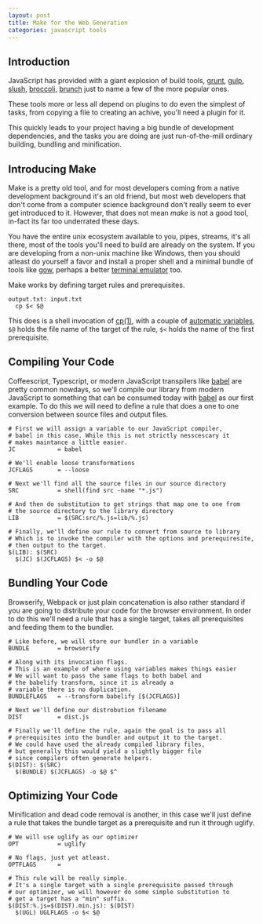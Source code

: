 ```yaml
---
layout: post
title: Make for the Web Generation
categories: javascript tools
---
```


## Introduction
JavaScript has provided with a giant explosion of build tools,
[grunt][grunt], [gulp][gulp], [slush][slush], [broccoli][broccoli], [brunch][brunch] just to name a few of the more popular ones.

These tools more or less all depend on plugins to do even the simplest of tasks,
from copying a file to creating an achive, you'll need a plugin for it.

This quickly leads to your project having a big bundle of development dependencies,
and the tasks you are doing are just run-of-the-mill ordinary building, bundling and minification.

## Introducing Make
Make is a pretty old tool, and for most developers coming from a native development background it's an old friend, but most web developers that don't come from a computer science background don't really seem to ever get introduced to it.
However, that does not mean *make* is not a good tool, in-fact its far too underrated these days.

You have the entire unix ecosystem available to you, pipes, streams, it's all there, most of the tools you'll need to build are already on the system. If you are developing from a non-unix machine like Windows, then you should atleast do yourself a favor and install a proper shell and a minimal bundle of tools like [gow][gow], perhaps a better [terminal emulator][cmder] too.

Make works by defining target rules and prerequisites.

```make
output.txt: input.txt
  cp $< $@
```

This does is a shell invocation of [cp(1)](cp), with a couple of [automatic variables][make-automatic-variables], `$@` holds the file name of the target of the rule, `$<` holds the name of the first prerequisite.

## Compiling Your Code
Coffeescript, Typescript, or modern JavaScript transpilers like [babel][babel] are pretty common nowdays, so we'll compile our library from modern JavaScript to something that can be consumed today with [babel][babel] as our first example. To do this we will need to define a rule that does a one to one conversion between source files and output files.

```make
# First we will assign a variable to our JavaScript compiler,
# babel in this case. While this is not strictly nesscescary it
# makes maintance a little easier.
JC            = babel

# We'll enable loose transformations
JCFLAGS       = --loose

# Next we'll find all the source files in our source directory
SRC           = shell(find src -name "*.js")

# And then do substitution to get strings that map one to one from
# the source directory to the library directory
LIB           = $(SRC:src/%.js=lib/%.js)

# Finally, we'll define our rule to convert from source to library
# Which is to invoke the compiler with the options and prerequiresite,
# then output to the target.
$(LIB): $(SRC)
  $(JC) $(JCFLAGS) $< -o $@
```

## Bundling Your Code
Browserify, Webpack or just plain concatenation is also rather standard if you are going to distribute your code for the browser environment. In order to do this we'll need a rule that has a single target, takes all prerequisites and feeding them to the bundler.

```make
# Like before, we will store our bundler in a variable
BUNDLE        = browserify

# Along with its invocation flags.
# This is an example of where using variables makes things easier
# We will want to pass the same flags to both babel and
# the babelify transform, since it is already a 
# variable there is no duplication.
BUNDLEFLAGS   = --transform babelify [$(JCFLAGS)]

# Next we'll define our distrobution filename
DIST          = dist.js

# Finally we'll define the rule, again the goal is to pass all
# prerequisites into the bundler and output it to the target.
# We could have used the already compiled library files,
# but generally this would yield a slightly bigger file
# since compilers often generate helpers.
$(DIST): $(SRC)
  $(BUNDLE) $(JCFLAGS) -o $@ $^
```

## Optimizing Your Code
Minification and dead code removal is another, in this case we'll just define a rule that takes the bundle target as a prerequisite and run it through uglify.

```make
# We will use uglify as our optimizer
OPT           = uglify

# No flags, just yet atleast.
OPTFLAGS      = 

# This rule will be really simple.
# It's a single target with a single prerequisite passed through
# our optimizer, we will however do some simple substitution to
# get a target has a "min" suffix.
$(DIST:%.js=$(DIST).min.js): $(DIST)
  $(UGL) UGLFLAGS -o $< $@
```

[grunt]: http://gruntjs.com/ "Grunt"
[gulp]: http://gulpjs.com/ "Gulp"
[slush]: http://slushjs.github.io/#/ "Slush"
[broccoli]: https://github.com/broccolijs/broccoli "Broccoli"
[brunch]: http://brunch.io/ "Brunch"

[coffeescript]:http://coffeescript.org "CoffeeScript"
[typescript]: http://www.typescriptlang.org "TypeScript"
[babel]: https://babeljs.io "Babel"
[gow]:  https://github.com/bmatzelle/gow/wiki "GNU on Windows"
[cmder]:http://bliker.github.io/cmder/ "Portable console emulator for Windows"

[cp]: http://linux.die.net/man/1/cp "copy files and directories"
[make-automatic-variables]: https://www.gnu.org/software/make/manual/html_node/Automatic-Variables.html "Make: Automatic Variables"
